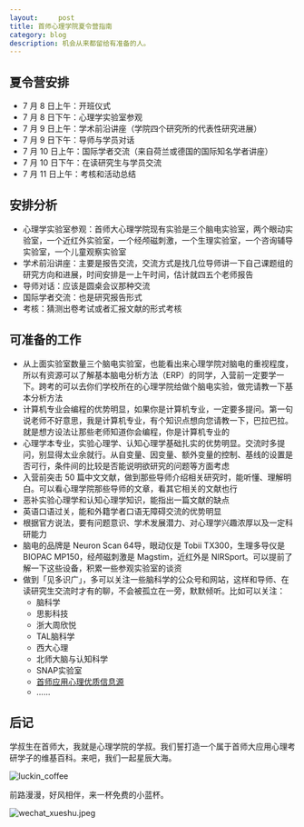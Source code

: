 ```yaml
---
layout:     post
title: 首师心理学院夏令营指南
category: blog
description: 机会从来都留给有准备的人。
---
```


## 夏令营安排

* 7 月 8 日上午：开班仪式
* 7 月 8 日下午：心理学实验室参观
* 7 月 9 日上午：学术前沿讲座（学院四个研究所的代表性研究进展）
* 7 月 9 日下午：导师与学员对话
* 7 月 10 日上午：国际学者交流（来自荷兰或德国的国际知名学者讲座）
* 7 月 10 日下午：在读研究生与学员交流
* 7 月 11 日上午：考核和活动总结

## 安排分析

* 心理学实验室参观：首师大心理学院现有实验是三个脑电实验室，两个眼动实验室，一个近红外实验室，一个经颅磁刺激，一个生理实验室，一个咨询辅导实验室，一个儿童观察实验室
* 学术前沿讲座：主要是报告交流，交流方式是找几位导师讲一下自己课题组的研究方向和进展，时间安排是一上午时间，估计就四五个老师报告
* 导师对话：应该是圆桌会议那种交流
* 国际学者交流：也是研究报告形式
* 考核：猜测出卷考试或者汇报文献的形式考核

## 可准备的工作
* 从上面实验室数量三个脑电实验室，也能看出来心理学院对脑电的重视程度，所以有资源可以了解基本脑电分析方法（ERP）的同学，入营前一定要学一下。跨考的可以去你们学校所在的心理学院给做个脑电实验，做完请教一下基本分析方法
* 计算机专业会编程的优势明显，如果你是计算机专业，一定要多提问。第一句说老师不好意思，我是计算机专业，有个知识点想向您请教一下，巴拉巴拉。就是想方设法让那些老师知道你会编程，你是计算机专业的
* 心理学本专业，实验心理学、认知心理学基础扎实的优势明显。交流时多提问，别显得太业余就行。从自变量、因变量、额外变量的控制、基线的设置是否可行，条件间的比较是否能说明欲研究的问题等方面考虑
* 入营前突击 50 篇中文文献，做到那些导师介绍相关研究时，能听懂、理解明白。可以看心理学院那些导师的文章，看其它相关的文献也行
* 恶补实验心理学和认知心理学知识，能指出一篇文献的缺点
* 英语口语过关，能和外籍学者口语无障碍交流的优势明显
* 根据官方说法，要有问题意识、学术发展潜力、对心理学兴趣浓厚以及一定科研能力
* 脑电的品牌是 Neuron Scan 64导，眼动仪是 Tobii TX300，生理多导仪是BIOPAC MP150，经颅磁刺激是 Magstim，近红外是 NIRSport。可以提前了解一下这些设备，积累一些参观实验室的谈资
* 做到「见多识广」，多可以关注一些脑科学的公众号和网站，这样和导师、在读研究生交流时才有的聊，不会被孤立在一旁，默默倾听。比如可以关注：
    * 脑科学
    * 思影科技
    * 浙大周欣悦
    * TAL脑科学
    * 西大心理
    * 北师大脑与认知科学
    * SNAP实验室
    * [首师应用心理优质信息源](https://cnu347.com/resource)
    * ……


## 后记

学叔生在首师大，我就是心理学院的学叔。我们誓打造一个属于首师大应用心理考研学子的维基百科。来吧，我们一起星辰大海。

![luckin_coffee](https://cnu347-1257355643.cos.ap-beijing.myqcloud.com/luckin_coffee.jpeg)

前路漫漫，好风相伴，来一杯免费的小蓝杯。

![wechat_xueshu.jpeg](https://cnu347-1257355643.cos.ap-beijing.myqcloud.com/CNU347/WechatIMG125.jpeg)


